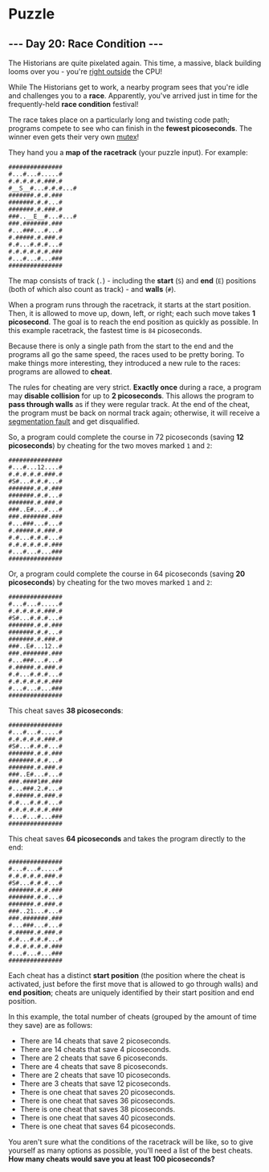 # Puzzle

## --- Day 20: Race Condition ---

The Historians are quite pixelated again. This time, a massive, black building looms over you - you're [right outside](/2017/day/24) the CPU!

While The Historians get to work, a nearby program sees that you're idle and challenges you to a **race**. Apparently, you've arrived just in time for the frequently-held **race condition** festival!

The race takes place on a particularly long and twisting code path; programs compete to see who can finish in the **fewest picoseconds**. The winner even gets their very own [mutex](<https://en.wikipedia.org/wiki/Lock_(computer_science)>)!

They hand you a **map of the racetrack** (your puzzle input). For example:

```text
###############
#...#...#.....#
#.#.#.#.#.###.#
#__S__#...#.#.#...#
#######.#.#.###
#######.#.#...#
#######.#.###.#
###..__E__#...#...#
###.#######.###
#...###...#...#
#.#####.#.###.#
#.#...#.#.#...#
#.#.#.#.#.#.###
#...#...#...###
###############
```

The map consists of track (`.`) - including the **start** (`S`) and **end** (`E`) positions (both of which also count as track) - and **walls** (`#`).

When a program runs through the racetrack, it starts at the start position. Then, it is allowed to move up, down, left, or right; each such move takes **1 picosecond**. The goal is to reach the end position as quickly as possible. In this example racetrack, the fastest time is `84` picoseconds.

Because there is only a single path from the start to the end and the programs all go the same speed, the races used to be pretty boring. To make things more interesting, they introduced a new rule to the races: programs are allowed to **cheat**.

The rules for cheating are very strict. **Exactly once** during a race, a program may **disable collision** for up to **2 picoseconds**. This allows the program to **pass through walls** as if they were regular track. At the end of the cheat, the program must be back on normal track again; otherwise, it will receive a [segmentation fault](https://en.wikipedia.org/wiki/Segmentation_fault) and get disqualified.

So, a program could complete the course in 72 picoseconds (saving **12 picoseconds**) by cheating for the two moves marked `1` and `2`:

```text
###############
#...#...12....#
#.#.#.#.#.###.#
#S#...#.#.#...#
#######.#.#.###
#######.#.#...#
#######.#.###.#
###..E#...#...#
###.#######.###
#...###...#...#
#.#####.#.###.#
#.#...#.#.#...#
#.#.#.#.#.#.###
#...#...#...###
###############
```

Or, a program could complete the course in 64 picoseconds (saving **20 picoseconds**) by cheating for the two moves marked `1` and `2`:

```text
###############
#...#...#.....#
#.#.#.#.#.###.#
#S#...#.#.#...#
#######.#.#.###
#######.#.#...#
#######.#.###.#
###..E#...12..#
###.#######.###
#...###...#...#
#.#####.#.###.#
#.#...#.#.#...#
#.#.#.#.#.#.###
#...#...#...###
###############
```

This cheat saves **38 picoseconds**:

```text
###############
#...#...#.....#
#.#.#.#.#.###.#
#S#...#.#.#...#
#######.#.#.###
#######.#.#...#
#######.#.###.#
###..E#...#...#
###.####1##.###
#...###.2.#...#
#.#####.#.###.#
#.#...#.#.#...#
#.#.#.#.#.#.###
#...#...#...###
###############
```

This cheat saves **64 picoseconds** and takes the program directly to the end:

```text
###############
#...#...#.....#
#.#.#.#.#.###.#
#S#...#.#.#...#
#######.#.#.###
#######.#.#...#
#######.#.###.#
###..21...#...#
###.#######.###
#...###...#...#
#.#####.#.###.#
#.#...#.#.#...#
#.#.#.#.#.#.###
#...#...#...###
###############
```

Each cheat has a distinct **start position** (the position where the cheat is activated, just before the first move that is allowed to go through walls) and **end position**; cheats are uniquely identified by their start position and end position.

In this example, the total number of cheats (grouped by the amount of time they save) are as follows:

- There are 14 cheats that save 2 picoseconds.
- There are 14 cheats that save 4 picoseconds.
- There are 2 cheats that save 6 picoseconds.
- There are 4 cheats that save 8 picoseconds.
- There are 2 cheats that save 10 picoseconds.
- There are 3 cheats that save 12 picoseconds.
- There is one cheat that saves 20 picoseconds.
- There is one cheat that saves 36 picoseconds.
- There is one cheat that saves 38 picoseconds.
- There is one cheat that saves 40 picoseconds.
- There is one cheat that saves 64 picoseconds.

You aren't sure what the conditions of the racetrack will be like, so to give yourself as many options as possible, you'll need a list of the best cheats. **How many cheats would save you at least 100 picoseconds?**
